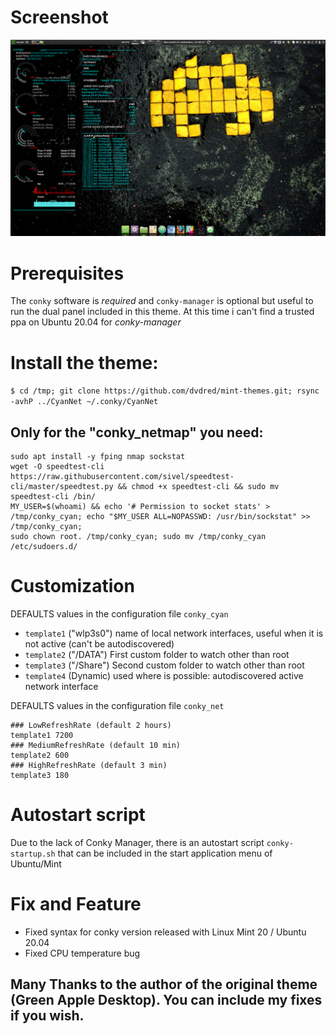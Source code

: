 # Screenshot
![screenshot.png](./screenshot.png)

# Prerequisites
The ```conky``` software is *required* and ```conky-manager``` is optional but useful to run the dual panel included in this theme.
At this time i can't find a trusted ppa on Ubuntu 20.04 for *conky-manager*

# Install the theme:
```$ cd /tmp; git clone https://github.com/dvdred/mint-themes.git; rsync -avhP ../CyanNet ~/.conky/CyanNet```

## Only for the "conky_netmap" you need:

```
sudo apt install -y fping nmap sockstat
wget -O speedtest-cli https://raw.githubusercontent.com/sivel/speedtest-cli/master/speedtest.py && chmod +x speedtest-cli && sudo mv speedtest-cli /bin/
MY_USER=$(whoami) && echo '# Permission to socket stats' > /tmp/conky_cyan; echo "$MY_USER ALL=NOPASSWD: /usr/bin/sockstat" >> /tmp/conky_cyan;
sudo chown root. /tmp/conky_cyan; sudo mv /tmp/conky_cyan /etc/sudoers.d/
```

# Customization
DEFAULTS values in the configuration file ```conky_cyan```
- ```template1``` ("wlp3s0") name of local network interfaces, useful when it is not active (can't be autodiscovered)
- ```template2``` ("/DATA") First custom folder to watch other than root
- ```template3``` ("/Share") Second custom folder to watch other than root
- ```template4``` (Dynamic) used where is possible: autodiscovered active network interface

DEFAULTS values in the configuration file ```conky_net```

```
### LowRefreshRate (default 2 hours)
template1 7200
### MediumRefreshRate (default 10 min)
template2 600
### HighRefreshRate (default 3 min)
template3 180
```

# Autostart script
Due to the lack of Conky Manager, there is an autostart script ```conky-startup.sh``` that can be included in the start application menu of Ubuntu/Mint

# Fix and Feature

- Fixed syntax for conky version released with Linux Mint 20 / Ubuntu 20.04
- Fixed CPU temperature bug

## Many Thanks to the author of the original theme (Green Apple Desktop). You can include my fixes if you wish.
